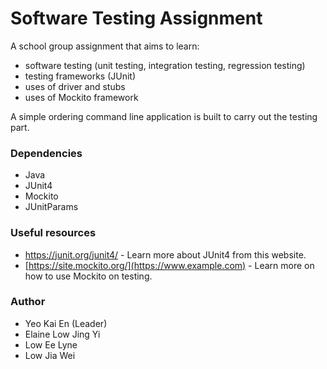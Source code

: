 # Software Testing Assignment

A school group assignment that aims to learn:

- software testing (unit testing, integration testing, regression testing)
- testing frameworks (JUnit)
- uses of driver and stubs
- uses of Mockito framework

A simple ordering command line application is built to carry out the testing part.

### Dependencies

- Java
- JUnit4
- Mockito
- JUnitParams

### Useful resources

- https://junit.org/junit4/ - Learn more about JUnit4 from this website.
- [https://site.mockito.org/](https://www.example.com) - Learn more on how to use Mockito on testing. 

### Author

- Yeo Kai En (Leader)
- Elaine Low Jing Yi
- Low Ee Lyne
- Low Jia Wei
